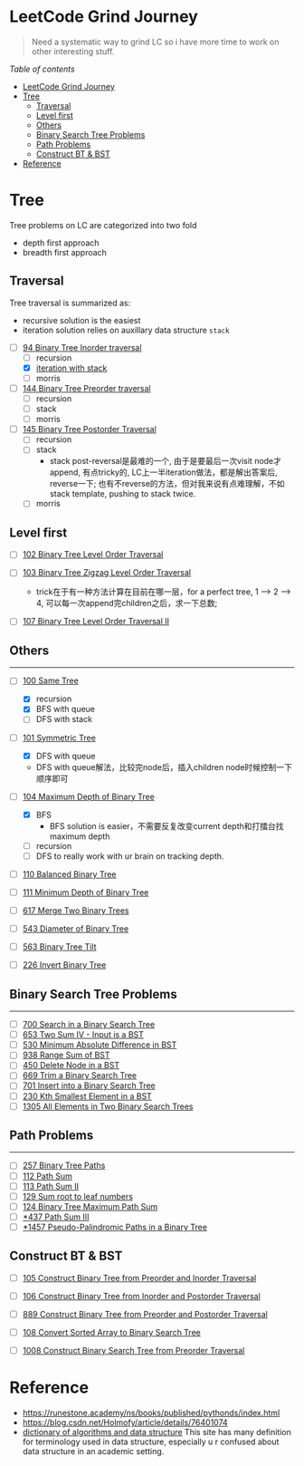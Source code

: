 # LeetCode Grind Journey

> Need a systematic way to grind LC so i have more time to work on other interesting stuff.


*Table of contents*
- [LeetCode Grind Journey](#leetcode-grind-journey)
- [Tree](#tree)
	- [Traversal](#traversal)
	- [Level first](#level-first)
	- [Others](#others)
	- [Binary Search Tree Problems](#binary-search-tree-problems)
	- [Path Problems](#path-problems)
	- [Construct BT \& BST](#construct-bt--bst)
- [Reference](#reference)



# Tree

Tree problems on LC are categorized into two fold
- depth first approach
- breadth first approach

## Traversal

Tree traversal is summarized as:
- recursive solution is the easiest
- iteration solution relies on auxillary data structure `stack`


 - [ ] [94 Binary Tree Inorder traversal](https://leetcode.com/problems/binary-tree-inorder-traversal/)
	- [ ] recursion
	- [x] [iteration with stack](https://github.com/a4lamber/Leetcode/blob/b96a7605041de343edc81c71fb0d9e07212d2f1f/LeetCode/94-binary-tree-inorder-traversal)
	- [ ] morris
- [ ] [144 Binary Tree Preorder traversal](https://leetcode.com/problems/binary-tree-preorder-traversal/)
	- [ ] recursion
	- [ ] stack
	- [ ] morris
- [ ] [145 Binary Tree Postorder Traversal](https://leetcode.com/problems/binary-tree-postorder-traversal/)
	- [ ] recursion
	- [ ] stack
		- stack post-reversal是最难的一个, 由于是要最后一次visit node才append, 有点tricky的, LC上一半iteration做法，都是解出答案后, reverse一下; 也有不reverse的方法，但对我来说有点难理解，不如stack template, pushing to stack twice.
	- [ ] morris

## Level first

- [ ] [102 Binary Tree Level Order Traversal](https://leetcode.com/problems/binary-tree-level-order-traversal/)
- [ ] [103 Binary Tree Zigzag Level Order Traversal](https://leetcode.com/problems/binary-tree-zigzag-level-order-traversal/)
	- trick在于有一种方法计算在目前在哪一层，for a perfect tree, 1 --> 2 --> 4, 可以每一次append完children之后，求一下总数;
- [ ] [107 Binary Tree Level Order Traversal II](https://leetcode.com/problems/binary-tree-level-order-traversal-ii/)


## Others
---
- [ ]  [100 Same Tree](https://leetcode.com/problems/same-tree/)
	- [x] recursion
	- [x] BFS with queue
	- [ ] DFS with stack
- [ ]  [101 Symmetric Tree](https://leetcode.com/problems/symmetric-tree/)
	- [x] DFS with queue 
	- DFS with queue解法，比较完node后，插入children node时候控制一下顺序即可
- [ ]  [104 Maximum Depth of Binary Tree](https://leetcode.com/problems/maximum-depth-of-binary-tree/)
	- [x] BFS
		-  BFS solution is easier，不需要反复改变current depth和打擂台找maximum depth
	- [ ] recursion
	- [ ] DFS to really work with ur brain on tracking depth. 
- [ ]  [110 Balanced Binary Tree](https://leetcode.com/problems/balanced-binary-tree/)
- [ ]  [111 Minimum Depth of Binary Tree](https://leetcode.com/problems/minimum-depth-of-binary-tree/)
- [ ]  [617 Merge Two Binary Trees](https://leetcode.com/problems/merge-two-binary-trees)
- [ ]  [543 Diameter of Binary Tree](https://leetcode.com/problems/diameter-of-binary-tree/)
- [ ]  [563 Binary Tree Tilt](https://leetcode.com/problems/binary-tree-tilt)
- [ ]  [226 Invert Binary Tree](https://leetcode.com/problems/invert-binary-tree/)


## Binary Search Tree Problems
---
- [ ] [700 Search in a Binary Search Tree](https://leetcode.com/problems/search-in-a-binary-search-tree)
- [ ] [653 Two Sum IV - Input is a BST](https://leetcode.com/problems/two-sum-iv-input-is-a-bst/)
- [ ] [530 Minimum Absolute Difference in BST](https://leetcode.com/problems/minimum-absolute-difference-in-bst/)
- [ ] [938 Range Sum of BST](https://leetcode.com/problems/range-sum-of-bst/)
- [ ] [450 Delete Node in a BST](https://leetcode.com/problems/delete-node-in-a-bst/)
- [ ] [669 Trim a Binary Search Tree](https://leetcode.com/problems/trim-a-binary-search-tree)
- [ ] [701 Insert into a Binary Search Tree](https://leetcode.com/problems/insert-into-a-binary-search-tree)
- [ ] [230 Kth Smallest Element in a BST](https://leetcode.com/problems/kth-smallest-element-in-a-bst)
- [ ] [1305 All Elements in Two Binary Search Trees](https://leetcode.com/problems/all-elements-in-two-binary-search-trees)

## Path Problems
---
- [ ] [257 Binary Tree Paths](https://leetcode.com/problems/binary-tree-paths/)
- [ ] [112 Path Sum](https://leetcode.com/problems/path-sum)
- [ ] [113 Path Sum II](https://leetcode.com/problems/path-sum-ii)
- [ ] [129 Sum root to leaf numbers](https://leetcode.com/problems/sum-root-to-leaf-numbers/)
- [ ] [124 Binary Tree Maximum Path Sum](https://leetcode.com/problems/binary-tree-maximum-path-sum/)
- [ ] [\*437 Path Sum III](https://leetcode.com/problems/path-sum-iii)
- [ ] [\*1457 Pseudo-Palindromic Paths in a Binary Tree](https://leetcode.com/problems/pseudo-palindromic-paths-in-a-binary-tree)

## Construct BT & BST
- [ ] [105 Construct Binary Tree from Preorder and Inorder Traversal](https://leetcode.com/problems/construct-binary-tree-from-preorder-and-inorder-traversal)
- [ ] [106 Construct Binary Tree from Inorder and Postorder Traversal](https://leetcode.com/problems/construct-binary-tree-from-inorder-and-postorder-traversal)
- [ ] [889 Construct Binary Tree from Preorder and Postorder Traversal](https://leetcode.com/problems/construct-binary-tree-from-preorder-and-postorder-traversal)
- [ ] [108 Convert Sorted Array to Binary Search Tree](https://leetcode.com/problems/convert-sorted-array-to-binary-search-tree)
- [ ] [1008 Construct Binary Search Tree from Preorder Traversal](https://leetcode.com/problems/construct-binary-search-tree-from-preorder-traversal)





# Reference
- https://runestone.academy/ns/books/published/pythonds/index.html
- https://blog.csdn.net/Holmofy/article/details/76401074
- [dictionary of algorithms and data structure](https://xlinux.nist.gov/dads/) This site has many definition for terminology used in data structure, especially u r confused about data structure in an academic setting.